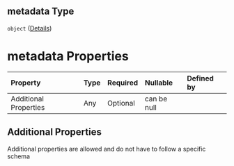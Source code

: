 ## metadata Type

`object` ([Details](btpsa-usecase-properties-services-items-allof-1-then-allof-42-then-allof-1-then-properties-parameters-properties-metadata.md))

# metadata Properties

| Property              | Type | Required | Nullable    | Defined by |
| :-------------------- | :--- | :------- | :---------- | :--------- |
| Additional Properties | Any  | Optional | can be null |            |

## Additional Properties

Additional properties are allowed and do not have to follow a specific schema
